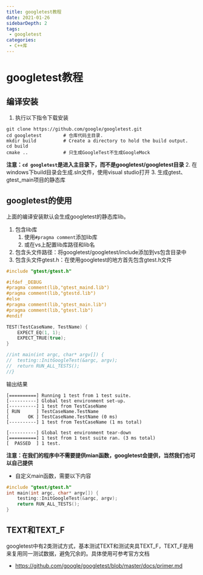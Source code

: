 ```yaml
---
title: googletest教程
date: 2021-01-26
sidebarDepth: 2
tags:
 - googletest
categories:
 - C++库
---
```

# googletest教程
## 编译安装
1. 执行以下指令下载安装
```shellsession
git clone https://github.com/google/googletest.git
cd googletest        # 仓库代码主目录.
mkdir build          # Create a directory to hold the build output.
cd build
cmake ..             # 只生成GoogleTest不生成GoogleMock
```
**注意：`cd googletest`是进入主目录下，而不是googletest/googletest目录**
2. 在windows下build目录会生成.sln文件，使用visual studio打开
3. 生成gtest、gtest_main项目的静态库
## googletest的使用
上面的编译安装默认会生成googletest的静态库lib。
1. 包含lib库
   1. 使用`#pragma comment`添加lib库
   2. 或在vs上配置lib库路径和lib名
2. 包含头文件路径：将googletest/googletest/include添加到vs包含目录中
3. 包含头文件gtest.h：在使用googletest的地方首先包含gtest.h文件
```cpp
#include "gtest/gtest.h"

#ifdef _DEBUG
#pragma comment(lib,"gtest_maind.lib")
#pragma comment(lib,"gtestd.lib")
#else
#pragma comment(lib,"gtest_main.lib")
#pragma comment(lib,"gtest.lib")
#endif

TEST(TestCaseName, TestName) {
	EXPECT_EQ(1, 1);
	EXPECT_TRUE(true);
}

//int main(int argc, char* argv[]) {
//	testing::InitGoogleTest(&argc, argv);
//	return RUN_ALL_TESTS();
//}
```
输出结果
```
[==========] Running 1 test from 1 test suite.
[----------] Global test environment set-up.
[----------] 1 test from TestCaseName
[ RUN      ] TestCaseName.TestName
[       OK ] TestCaseName.TestName (0 ms)
[----------] 1 test from TestCaseName (1 ms total)

[----------] Global test environment tear-down
[==========] 1 test from 1 test suite ran. (3 ms total)
[  PASSED  ] 1 test.
```
**注意：在我们的程序中不需要提供mian函数，googletest会提供，当然我们也可以自己提供**
- 自定义main函数，需要以下内容
```cpp
#include "gtest/gtest.h"
int main(int argc, char* argv[]) {
	testing::InitGoogleTest(&argc, argv);
	return RUN_ALL_TESTS();
}
```
## TEXT和TEXT_F
googletest中有2类测试方式，基本测试TEXT和测试夹具TEXT_F，TEXT_F是用来复用同一测试数据，避免冗余的。具体使用可参考官方文档 
- https://github.com/google/googletest/blob/master/docs/primer.md